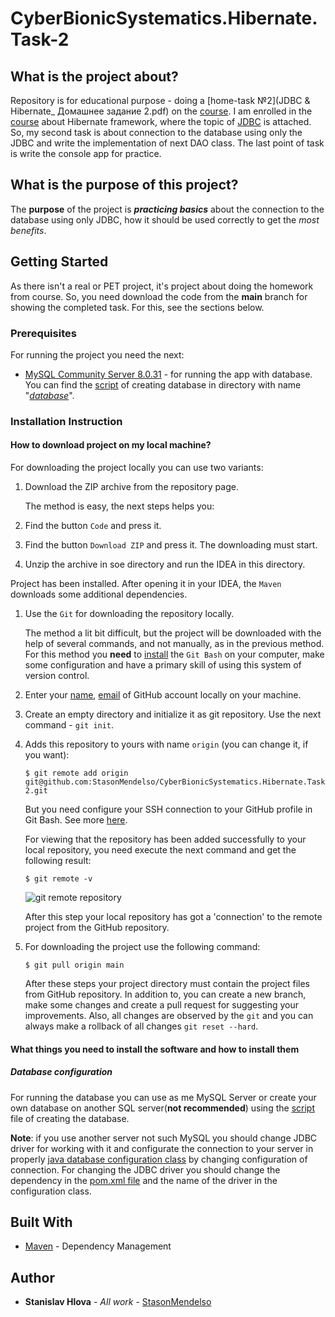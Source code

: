 # CyberBionicSystematics.Hibernate.Task-2

## What is the project about?

Repository is for educational purpose - doing a [home-task №2](JDBC & Hibernate_ Домашнее задание 2.pdf) on
the [course][1]. I am enrolled in the [course][1] about Hibernate framework, where the topic of [JDBC][3] is attached.
So, my second task is about connection to the database using only the JDBC and write the implementation of next DAO
class. The last point of task is write the console app for practice.

## What is the purpose of this project?

The **purpose** of the project is ***practicing basics*** about the connection to the database using only JDBC,
how it should be used correctly to get the *most benefits*.

## Getting Started

As there isn't a real or PET project, it's project about doing the homework from course. So, you need
download the code from the **main** branch for showing the completed task. For this, see the sections below.

### Prerequisites

For running the project you need the next:

* [MySQL Community Server 8.0.31](https://dev.mysql.com/downloads/mysql/) - for running the app with database.
  You can find the [script](databaseApp/database/carShop_db.sql) of creating database in directory with name "*[database](databaseApp/database)*".

### Installation Instruction

#### How to download project on my local machine?

For downloading the project locally you can use two variants:

1. Download the ZIP archive from the repository page.

   The method is easy, the next steps helps you:
1. Find the button `Code` and press it.
2. Find the button `Download ZIP` and press it. The downloading must start.
3. Unzip the archive in soe directory and run the IDEA in this directory.

Project has been installed. After opening it in your IDEA, the `Maven` downloads
some additional dependencies.

1. Use the `Git` for downloading the repository locally.

   The method a lit bit difficult, but the project will be downloaded with the help
   of several commands, and not manually, as in the previous method. For this method
   you **need** to [install][4] the `Git Bash` on your computer, make some configuration and have a primary skill of
   using this system of version control.
2. Enter your [name][5], [email][6] of GitHub account locally on your machine.
3. Create an empty directory and initialize it as git repository. Use the next
   command - `git init`.
4. Adds this repository to yours with name `origin` (you can change it, if you want):
    ```
   $ git remote add origin git@github.com:StasonMendelso/CyberBionicSystematics.Hibernate.Task-2.git
   ```
   But you need configure your SSH connection to your GitHub profile in Git Bash. See more [here][7].

   For viewing that the repository has been added successfully to your local
   repository, you need execute the next command and get the following result:
   ```
   $ git remote -v
   ```
   ![git remote repository](images/img.png)

   After this step your local repository has got a 'connection' to the remote
   project from the GitHub repository.
5. For downloading the project use the following command:
   ```
   $ git pull origin main
   ```
   After these steps your project directory must contain the project files from
   GitHub repository. In addition to, you can create a new branch, make some
   changes and create a pull request for suggesting your improvements. Also, all
   changes are observed by the `git` and you can always make a rollback of
   all changes `git reset --hard`.

#### What things you need to install the software and how to install them

##### Database configuration

For running the database you can use as me MySQL Server or create your own database on another SQL server(**not
recommended**) using the [script](databaseApp/database/carShop_db.sql) file of creating the database.

**Note**: if you use another server not such MySQL
you should change JDBC driver for working with it and configurate the connection to your server in
properly [java database configuration class](databaseApp/src/main/java/simple_dao/dao/AbstractJdbcDao.java) by changing configuration of
connection. For changing the JDBC driver you should change the dependency
in the [pom.xml file](pom.xml) and the name of the driver in the configuration class.

## Built With

* [Maven](https://maven.apache.org/) - Dependency Management

## Author

* **Stanislav Hlova** - *All work* - [StasonMendelso](https://github.com/StasonMendelso)

[1]:https://edu.cbsystematics.com/ua/courses/java-jpa-hibernate-orm

[3]:https://en.wikipedia.org/wiki/Java_Database_Connectivity

[4]:https://git-scm.com/downloads

[5]:https://docs.github.com/en/get-started/getting-started-with-git/setting-your-username-in-git

[6]:https://docs.github.com/en/account-and-profile/setting-up-and-managing-your-personal-account-on-github/managing-email-preferences/setting-your-commit-email-address

[7]:https://docs.github.com/en/authentication/connecting-to-github-with-ssh